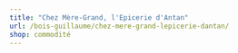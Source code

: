 ```yaml
---
title: "Chez Mère-Grand, l'Epicerie d'Antan"
url: /bois-guillaume/chez-mere-grand-lepicerie-dantan/
shop: commodité
---
```

